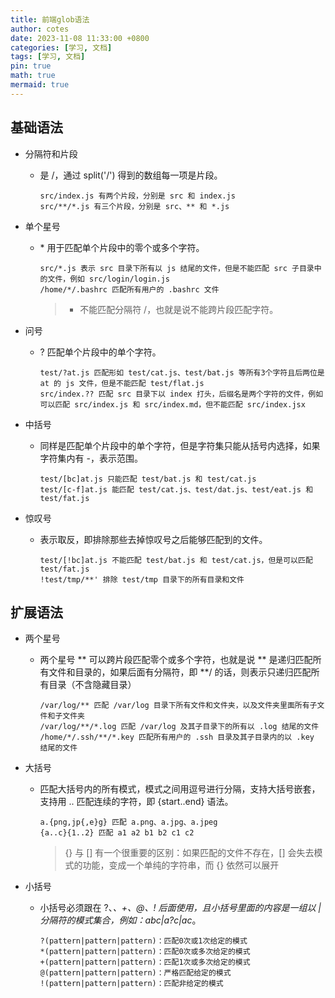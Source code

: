 ```yaml
---
title: 前端glob语法
author: cotes
date: 2023-11-08 11:33:00 +0800
categories: [学习, 文档]
tags: [学习, 文档]
pin: true
math: true
mermaid: true
---
```


## 基础语法

- 分隔符和片段

  - 是 /，通过 split('/') 得到的数组每一项是片段。

    ```
    src/index.js 有两个片段，分别是 src 和 index.js
    src/**/*.js 有三个片段，分别是 src、** 和 *.js
    ```

- 单个星号

  - \* 用于匹配单个片段中的零个或多个字符。

    ```
    src/*.js 表示 src 目录下所有以 js 结尾的文件，但是不能匹配 src 子目录中的文件，例如 src/login/login.js
    /home/*/.bashrc 匹配所有用户的 .bashrc 文件
    ```

    > - 不能匹配分隔符 /，也就是说不能跨片段匹配字符。

- 问号

  - ? 匹配单个片段中的单个字符。
    ```
    test/?at.js 匹配形如 test/cat.js、test/bat.js 等所有3个字符且后两位是 at 的 js 文件，但是不能匹配 test/flat.js
    src/index.?? 匹配 src 目录下以 index 打头，后缀名是两个字符的文件，例如可以匹配 src/index.js 和 src/index.md，但不能匹配 src/index.jsx
    ```

- 中括号

  - 同样是匹配单个片段中的单个字符，但是字符集只能从括号内选择，如果字符集内有 -，表示范围。
    ```
    test/[bc]at.js 只能匹配 test/bat.js 和 test/cat.js
    test/[c-f]at.js 能匹配 test/cat.js、test/dat.js、test/eat.js 和 test/fat.js
    ```

- 惊叹号
  - 表示取反，即排除那些去掉惊叹号之后能够匹配到的文件。
    ```
    test/[!bc]at.js 不能匹配 test/bat.js 和 test/cat.js，但是可以匹配 test/fat.js
    !test/tmp/**' 排除 test/tmp 目录下的所有目录和文件
    ```

## 扩展语法

- 两个星号

  - 两个星号 ** 可以跨片段匹配零个或多个字符，也就是说 ** 是递归匹配所有文件和目录的，如果后面有分隔符，即 \*\*/ 的话，则表示只递归匹配所有目录（不含隐藏目录）
    ```
    /var/log/** 匹配 /var/log 目录下所有文件和文件夹，以及文件夹里面所有子文件和子文件夹
    /var/log/**/*.log 匹配 /var/log 及其子目录下的所有以 .log 结尾的文件
    /home/*/.ssh/**/*.key 匹配所有用户的 .ssh 目录及其子目录内的以 .key 结尾的文件
    ```

- 大括号
  - 匹配大括号内的所有模式，模式之间用逗号进行分隔，支持大括号嵌套，支持用 .. 匹配连续的字符，即 {start..end} 语法。
    ```
    a.{png,jp{,e}g} 匹配 a.png、a.jpg、a.jpeg
    {a..c}{1..2} 匹配 a1 a2 b1 b2 c1 c2
    ```
    > {} 与 [] 有一个很重要的区别：如果匹配的文件不存在，[] 会失去模式的功能，变成一个单纯的字符串，而 {} 依然可以展开
- 小括号
  - 小括号必须跟在 ?、_、+、@、! 后面使用，且小括号里面的内容是一组以 | 分隔符的模式集合，例如：abc|a?c|ac_。
    ```
    ?(pattern|pattern|pattern)：匹配0次或1次给定的模式
    *(pattern|pattern|pattern)：匹配0次或多次给定的模式
    +(pattern|pattern|pattern)：匹配1次或多次给定的模式
    @(pattern|pattern|pattern)：严格匹配给定的模式
    !(pattern|pattern|pattern)：匹配非给定的模式
    ```
